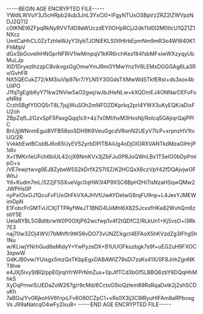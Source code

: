 -----BEGIN AGE ENCRYPTED FILE-----
YWdlLWVuY3J5cHRpb24ub3JnL3YxCi0+IFgyNTUxOSBpVzZRZ2lZWVpzNDJ2QTl2
c0tKNEt6ZFpqRkNyRVVTdG9aWUczdEY0OHpRCjJ2dk11d0I2M0tlcU1QZ1Z1NXcz
UmtCaHhCL0ZzTzhIeWJyY3IybTJONlEKLS0tIHIrbEpmNm9mR3o4WW40K1FhMlpV
dGxSbGovelhHNGprNFRiV1lwMmpqV1kKR6rchKezf84fsbMFxiwWXzyqyUbMuLJp
XlD1DryezIhzzpC8vikvgsGgOmwYmJRmGYMwYnz1V6LEMxDGGGAg6La3Rv/GvhFR
NX5QECukZ72/kM3iuVlp97kr7/YLN5Y30GdsTXMwWdSTkfERst+ds3xox4bUIiPO
J1fqTgEgib6yY71kw2NViw5aO2gwj/wJbJHeNLw+kXQDmEJ4ONNarDEFoFoeNRId
Crzh5BgfY0OQ5rT8L7jsjjWuSOh2mNFOZDKprkq2prI4YWX3uKyEQK/aDixFU2oh
ZBpZqfLJ/GzvSpF5PaxgQqq1cX+4z7x0MI/hxM3HxsNj/Rolcq5GAjiqrQajPPlC
BnUjjWNnmEgui8VFB58soSDH9K6VeuGgcdVRonN2UEyV7lcP+xrpnzHV1tvUO/2R
VvkkbEwtBCsbBJ6o65UyEV52yrbDPITBAiUg4oDjOIORXVANTkdMzaGIHrjP1dlv
X+t1MKn1eUFch6biUL42cjX8NmKVx3jZbFJu0P8JoQWnLBx1TSeIG0bDpPmipO+s
/VE7ewjrtwvg9EJ8ZybeW5S2kDrfXZ57lSZ/K2HCQxX6czVpY42fDQAjvjwOFWhJ
Yd+Kudm7mL/S22jF5SXueVgc0qHW3l4P9XSC6BpH2HI7isNzaHSqwQMw2JWPHs0P
nyPxiOixGJ1QcuFvFUoGhFkVXAJHVf/JwAYDeIwG8rqFU9np+L4JexYJMEWimDpN
E1FobcFrGMTvUCXjTTPAyfWeJT1BND4UiiMhI6X82SJcxsfHKa82WvhQm6zsbY5E
UeIaRYBL5GBdtb/wW0P0OXjP62wcfwp1v4f2tQDfC2/RLkUn1+Kj5vsO+l3Rk7E3
naj70w3ZOj4WV/7bMhffr9tK56vDO73vUNZCkgct4EFAoX5hKVzdZg3IFhg5h1Nu
w/KLiwjYNrhGud6eMidyY+YwPyzeDX+B1UUOFkuzbgk7s9f+uEG2uH9FXOC3xpwW
GdKJB0vw/YUisgx5mzQxTKbpEgxDABAWIZ79sDi7zsKs41X/0F8JnhZgnNKT8Ive
e4JXj5ivyStBQ/ppE0jrqhYrWPrNmZus+0pJlfTCd3bGf5LBBQ6zbY6DQqHhMhkS
XyDqPmwi5/JEDaZoW267g/r9cMd/6CctxG5loQzlem89RsRqaDxtk2j2shSCDuKh
7aBGu/Yv0RjkoHiV6fnjxLFv6O60CZpC1+vRs0X3lj3C9IRyuHIFAm8aRPbosgVs
J99aNatcqO4wFy2lxu8=
-----END AGE ENCRYPTED FILE-----
